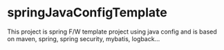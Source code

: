 # springJavaConfigTemplate
This project is spring F/W template project using java config and is based on maven, spring, spring security, mybatis, logback...
